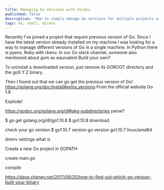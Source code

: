 ```yaml
---
title: Managing Go Versions with direnv
published: false
description: 'How to simply manage Go versions for multiple projects with direnv'
tags: Go, shell, direnv
---
```


Recently I've joined a project that require previous version of Go.
Since I have the latest version already installed on my machine
I was looking for a way to manage different versions of Go in a single machine.
In Python there is pyenv, Ruby with rbenv.
In our Go slack channel, someone also mentioned about gvm as equivalent
Build your own?


To uninstall a downloaded version, just remove its GOROOT directory and the goX.Y.Z binary.


Then I found out that we can go get the previous version of Go!
https://golang.org/doc/install#extra_versions
From the official website
Go 1.8

Explode!

https://godoc.org/golang.org/dl#pkg-subdirectories
parse?


$ go get golang.org/dl/go1.10.8
$ go1.10.8 download


check your go version
$ go1.10.7 version
go version go1.10.7 linux/amd64

direnv settings
what is

Create a new Go project in GOPATH

create main.go


compile


https://dave.cheney.net/2017/06/20/how-to-find-out-which-go-version-built-your-binary

